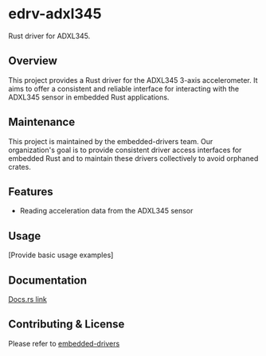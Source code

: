 # edrv-adxl345

Rust driver for ADXL345.

## Overview

This project provides a Rust driver for the ADXL345 3-axis accelerometer. It aims to offer a consistent and reliable interface for interacting with the ADXL345 sensor in embedded Rust applications.

## Maintenance

This project is maintained by the embedded-drivers team. Our organization's goal is to provide consistent driver access interfaces for embedded Rust and to maintain these drivers collectively to avoid orphaned crates.

## Features

- Reading acceleration data from the ADXL345 sensor

## Usage

[Provide basic usage examples]

## Documentation

[Docs.rs link](https://docs.rs/edrv-adxl345/)

## Contributing & License

Please refer to [embedded-drivers](https://github.com/embedded-drivers/embedded-drivers)
